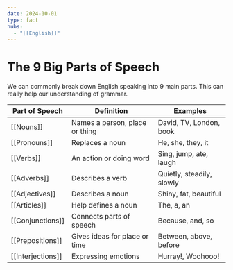 ```yaml
---
date: 2024-10-01
type: fact
hubs:
  - "[[English]]"
---
```


# The 9 Big Parts of Speech

We can commonly break down English speaking into 9 main parts. This can really help our understanding of grammar.

| Part of Speech | Definition | Examples |
|----------------|------------|----------|
| [[Nouns]] | Names a person, place or thing | David, TV, London, book |
| [[Pronouns]] | Replaces a noun | He, she, they, it |
| [[Verbs]] | An action or doing word | Sing, jump, ate, laugh |
| [[Adverbs]] | Describes a verb | Quietly, steadily, slowly |
| [[Adjectives]] | Describes a noun | Shiny, fat, beautiful |
| [[Articles]] | Help defines a noun | The, a, an |
| [[Conjunctions]] | Connects parts of speech | Because, and, so |
| [[Prepositions]] | Gives ideas for place or time | Between, above, before |
| [[Interjections]] | Expressing emotions | Hurray!, Woohooo! |
